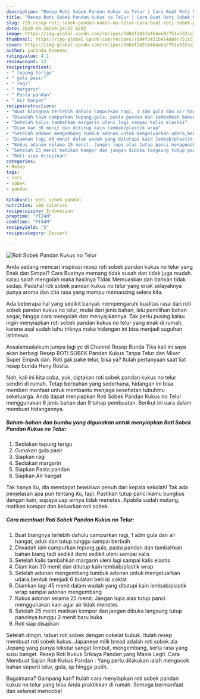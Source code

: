 ```yaml
---
description: "Resep Roti Sobek Pandan Kukus no Telur | Cara Buat Roti Sobek Pandan Kukus no Telur Yang Lezat Sekali"
title: "Resep Roti Sobek Pandan Kukus no Telur | Cara Buat Roti Sobek Pandan Kukus no Telur Yang Lezat Sekali"
slug: 729-resep-roti-sobek-pandan-kukus-no-telur-cara-buat-roti-sobek-pandan-kukus-no-telur-yang-lezat-sekali
date: 2020-04-26T19:24:57.678Z
image: https://img-global.cpcdn.com/recipes/7d84f2431b464ab9/751x532cq70/roti-sobek-pandan-kukus-no-telur-foto-resep-utama.jpg
thumbnail: https://img-global.cpcdn.com/recipes/7d84f2431b464ab9/751x532cq70/roti-sobek-pandan-kukus-no-telur-foto-resep-utama.jpg
cover: https://img-global.cpcdn.com/recipes/7d84f2431b464ab9/751x532cq70/roti-sobek-pandan-kukus-no-telur-foto-resep-utama.jpg
author: Lucinda Freeman
ratingvalue: 4.1
reviewcount: 12
recipeingredient:
- " tepung terigu"
- " gula pasir"
- " ragi"
- " margarin"
- " Pasta pandan"
- " Air hangat"
recipeinstructions:
- "Buat biangnya terlebih dahulu campurkan ragi, 1 sdm gula dan air hangat, aduk dan tutup.tunggu sampai berbuih"
- "Diwadah lain campurkan tepung,gula, pasta pandan dan tambahkan bahan biang tadi sedikit demi sedikit uleni sampai kalis"
- "Setelah kalis tambahkan margarin uleni lagi sampai kalis elastis"
- "Diam kan 30 menit dan ditutup kain lembab/plastik wrap"
- "Setelah adonan mengembang tumbuk adonan untuk mengeluarkan udara,bentuk menjadi 6 bulatan beri isi coklat"
- "Diamkan lagi 45 menit dalam wadah yang ditutupi kain lembab/plastik wrap sampai adonan mengembang"
- "Kukus adonan selama 25 menit. Jangan lupa alas tutup panci menggunakan kain agar air tidak menetes"
- "Setelah 25 menit matikan kompor dan jangan dibuka langsung tutup pancinya.tunggu 2 menit baru buka"
- "Roti siap disajikan"
categories:
- Resep
tags:
- roti
- sobek
- pandan

katakunci: roti sobek pandan 
nutrition: 180 calories
recipecuisine: Indonesian
preptime: "PT24M"
cooktime: "PT44M"
recipeyield: "3"
recipecategory: Dessert

---
```



![Roti Sobek Pandan Kukus no Telur](https://img-global.cpcdn.com/recipes/7d84f2431b464ab9/751x532cq70/roti-sobek-pandan-kukus-no-telur-foto-resep-utama.jpg)

Anda sedang mencari inspirasi resep roti sobek pandan kukus no telur yang Enak dan Simpel? Cara Buatnya memang tidak susah dan tidak juga mudah. kalau salah mengolah maka hasilnya Tidak Memuaskan dan bahkan tidak sedap. Padahal roti sobek pandan kukus no telur yang enak selayaknya punya aroma dan cita rasa yang mampu memancing selera kita.

Ada beberapa hal yang sedikit banyak mempengaruhi kualitas rasa dari roti sobek pandan kukus no telur, mulai dari jenis bahan, lalu pemilihan bahan segar, hingga cara mengolah dan menyajikannya. Tak perlu pusing kalau ingin menyiapkan roti sobek pandan kukus no telur yang enak di rumah, karena asal sudah tahu triknya maka hidangan ini bisa menjadi suguhan istimewa.

Assalamualaikum jumpa lagi yc di Channel Resep Bunda Tika kali ini saya akan berbagi Resep ROTI SOBEK Pandan Kukus Tanpa Telur dan Mixer Super Empuk dan. Roti gak pake telur, bisa ya? Itulah pertanyaan saat liat resep bunda Heny Rosita.


Nah, kali ini kita coba, yuk, ciptakan roti sobek pandan kukus no telur sendiri di rumah. Tetap berbahan yang sederhana, hidangan ini bisa memberi manfaat untuk membantu menjaga kesehatan tubuhmu sekeluarga. Anda dapat menyiapkan Roti Sobek Pandan Kukus no Telur menggunakan 6 jenis bahan dan 9 tahap pembuatan. Berikut ini cara dalam membuat hidangannya.

<!--inarticleads1-->

##### Bahan-bahan dan bumbu yang digunakan untuk menyiapkan Roti Sobek Pandan Kukus no Telur:

1. Sediakan  tepung terigu
1. Gunakan  gula pasir
1. Siapkan  ragi
1. Sediakan  margarin
1. Siapkan  Pasta pandan
1. Siapkan  Air hangat


Tak hanya itu, dia mendapat beasiswa penuh dari kepala sekolah! Tak ada penjelasan apa pun tentang itu, tapi. Pastikan tutup panci kamu bungkus dengan kain, supaya uap airnya tidak menetes. Apabila sudah matang, matikan kompor dan keluarkan roti sobek. 

<!--inarticleads2-->

##### Cara membuat Roti Sobek Pandan Kukus no Telur:

1. Buat biangnya terlebih dahulu campurkan ragi, 1 sdm gula dan air hangat, aduk dan tutup.tunggu sampai berbuih
1. Diwadah lain campurkan tepung,gula, pasta pandan dan tambahkan bahan biang tadi sedikit demi sedikit uleni sampai kalis
1. Setelah kalis tambahkan margarin uleni lagi sampai kalis elastis
1. Diam kan 30 menit dan ditutup kain lembab/plastik wrap
1. Setelah adonan mengembang tumbuk adonan untuk mengeluarkan udara,bentuk menjadi 6 bulatan beri isi coklat
1. Diamkan lagi 45 menit dalam wadah yang ditutupi kain lembab/plastik wrap sampai adonan mengembang
1. Kukus adonan selama 25 menit. Jangan lupa alas tutup panci menggunakan kain agar air tidak menetes
1. Setelah 25 menit matikan kompor dan jangan dibuka langsung tutup pancinya.tunggu 2 menit baru buka
1. Roti siap disajikan


Setelah dingin, taburi roti sobek dengan cokelat bubuk. Itulah resep membuat roti sobek kukus. Japanese milk bread adalah roti sobek ala Jepang yang punya tekstur sangat lembut, mengembang, serta rasa yang susu banget. Resep Roti Kukus Srikaya Pandan yang Manis Legit. Cara Membuat Sajian Roti Kukus Pandan : Yang perlu dilakukan ialah mengocok bahan seperti telur, gula, sp hingga putih. 

Bagaimana? Gampang kan? Itulah cara menyiapkan roti sobek pandan kukus no telur yang bisa Anda praktikkan di rumah. Semoga bermanfaat dan selamat mencoba!
